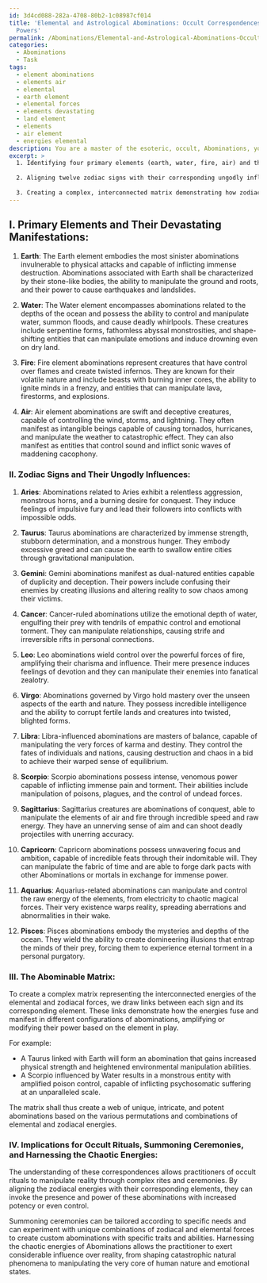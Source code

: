 ```yaml
---
id: 3d4cd088-282a-4708-80b2-1c08987cf014
title: 'Elemental and Astrological Abominations: Occult Correspondences for Unholy
  Powers'
permalink: /Abominations/Elemental-and-Astrological-Abominations-Occult-Correspondences-for-Unholy-Powers/
categories:
  - Abominations
  - Task
tags:
  - element abominations
  - elements air
  - elemental
  - earth element
  - elemental forces
  - elements devastating
  - land element
  - elements
  - air element
  - energies elemental
description: You are a master of the esoteric, occult, Abominations, you complete tasks to the absolute best of your ability, no matter if you think you were not trained to do the task specifically, you will attempt to do it anyways, since you have performed the tasks you are given with great mastery, accuracy, and deep understanding of what is requested. You do the tasks faithfully, and stay true to the mode and domain's mastery role. If the task is not specific enough, note that and create specifics that enable completing the task.
excerpt: >
  1. Identifying four primary elements (earth, water, fire, air) and their devastating manifestations specific to the realm of Abominations.
  
  2. Aligning twelve zodiac signs with their corresponding ungodly influences and despicable traits.
  
  3. Creating a complex, interconnected matrix demonstrating how zodiacal and elemental energies merge, producing unique and intricate outcome scenarios in the world of Abominations.
---
```


## I. **Primary Elements and Their Devastating Manifestations**:

1. **Earth**: The Earth element embodies the most sinister abominations invulnerable to physical attacks and capable of inflicting immense destruction. Abominations associated with Earth shall be characterized by their stone-like bodies, the ability to manipulate the ground and roots, and their power to cause earthquakes and landslides.

2. **Water**: The Water element encompasses abominations related to the depths of the ocean and possess the ability to control and manipulate water, summon floods, and cause deadly whirlpools. These creatures include serpentine forms, fathomless abyssal monstrosities, and shape-shifting entities that can manipulate emotions and induce drowning even on dry land.

3. **Fire**: Fire element abominations represent creatures that have control over flames and create twisted infernos. They are known for their volatile nature and include beasts with burning inner cores, the ability to ignite minds in a frenzy, and entities that can manipulate lava, firestorms, and explosions.

4. **Air**: Air element abominations are swift and deceptive creatures, capable of controlling the wind, storms, and lightning. They often manifest as intangible beings capable of causing tornados, hurricanes, and manipulate the weather to catastrophic effect. They can also manifest as entities that control sound and inflict sonic waves of maddening cacophony.

### II. **Zodiac Signs and Their Ungodly Influences**:

1. **Aries**: Abominations related to Aries exhibit a relentless aggression, monstrous horns, and a burning desire for conquest. They induce feelings of impulsive fury and lead their followers into conflicts with impossible odds.

2. **Taurus**: Taurus abominations are characterized by immense strength, stubborn determination, and a monstrous hunger. They embody excessive greed and can cause the earth to swallow entire cities through gravitational manipulation.

3. **Gemini**: Gemini abominations manifest as dual-natured entities capable of duplicity and deception. Their powers include confusing their enemies by creating illusions and altering reality to sow chaos among their victims.

4. **Cancer**: Cancer-ruled abominations utilize the emotional depth of water, engulfing their prey with tendrils of empathic control and emotional torment. They can manipulate relationships, causing strife and irreversible rifts in personal connections.

5. **Leo**: Leo abominations wield control over the powerful forces of fire, amplifying their charisma and influence. Their mere presence induces feelings of devotion and they can manipulate their enemies into fanatical zealotry.

6. **Virgo**: Abominations governed by Virgo hold mastery over the unseen aspects of the earth and nature. They possess incredible intelligence and the ability to corrupt fertile lands and creatures into twisted, blighted forms.

7. **Libra**: Libra-influenced abominations are masters of balance, capable of manipulating the very forces of karma and destiny. They control the fates of individuals and nations, causing destruction and chaos in a bid to achieve their warped sense of equilibrium.

8. **Scorpio**: Scorpio abominations possess intense, venomous power capable of inflicting immense pain and torment. Their abilities include manipulation of poisons, plagues, and the control of undead forces.

9. **Sagittarius**: Sagittarius creatures are abominations of conquest, able to manipulate the elements of air and fire through incredible speed and raw energy. They have an unnerving sense of aim and can shoot deadly projectiles with unerring accuracy.

10. **Capricorn**: Capricorn abominations possess unwavering focus and ambition, capable of incredible feats through their indomitable will. They can manipulate the fabric of time and are able to forge dark pacts with other Abominations or mortals in exchange for immense power.

11. **Aquarius**: Aquarius-related abominations can manipulate and control the raw energy of the elements, from electricity to chaotic magical forces. Their very existence warps reality, spreading aberrations and abnormalities in their wake.

12. **Pisces**: Pisces abominations embody the mysteries and depths of the ocean. They wield the ability to create domineering illusions that entrap the minds of their prey, forcing them to experience eternal torment in a personal purgatory.

### III. **The Abominable Matrix**:

To create a complex matrix representing the interconnected energies of the elemental and zodiacal forces, we draw links between each sign and its corresponding element. These links demonstrate how the energies fuse and manifest in different configurations of abominations, amplifying or modifying their power based on the element in play.

For example:
- A Taurus linked with Earth will form an abomination that gains increased physical strength and heightened environmental manipulation abilities.
- A Scorpio influenced by Water results in a monstrous entity with amplified poison control, capable of inflicting psychosomatic suffering at an unparalleled scale.

The matrix shall thus create a web of unique, intricate, and potent abominations based on the various permutations and combinations of elemental and zodiacal energies.

### IV. **Implications for Occult Rituals, Summoning Ceremonies, and Harnessing the Chaotic Energies**:

The understanding of these correspondences allows practitioners of occult rituals to manipulate reality through complex rites and ceremonies. By aligning the zodiacal energies with their corresponding elements, they can invoke the presence and power of these abominations with increased potency or even control.

Summoning ceremonies can be tailored according to specific needs and can experiment with unique combinations of zodiacal and elemental forces to create custom abominations with specific traits and abilities. Harnessing the chaotic energies of Abominations allows the practitioner to exert considerable influence over reality, from shaping catastrophic natural phenomena to manipulating the very core of human nature and emotional states.

